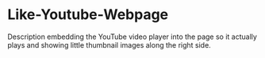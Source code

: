 # Like-Youtube-Webpage

Description 
embedding the YouTube video player into the page so it actually plays and showing little thumbnail images along the right side.